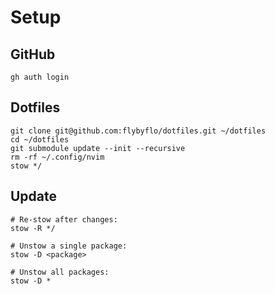 # Setup

## GitHub

```shell
gh auth login
```


## Dotfiles

```shell
git clone git@github.com:flybyflo/dotfiles.git ~/dotfiles
cd ~/dotfiles
git submodule update --init --recursive
rm -rf ~/.config/nvim
stow */
```


## Update

```shell
# Re-stow after changes:
stow -R */

# Unstow a single package:
stow -D <package>

# Unstow all packages:
stow -D *
```
